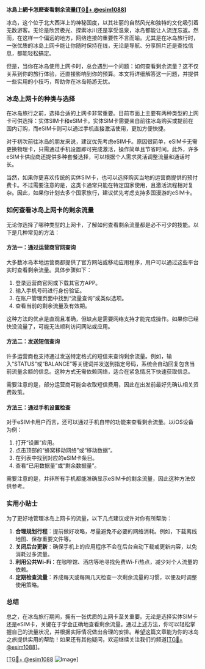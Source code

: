 **冰島上網卡怎麽查看剩余流量[[TG💪+ @esim1088](https://t.me/s/esim1088)]**

冰岛，这个位于北大西洋上的神秘国度，以其壮丽的自然风光和独特的文化吸引着无数游客。无论是欣赏极光、探索冰川还是享受温泉，冰岛都能让人流连忘返。然而，在这样一个偏远的地方，网络连接的重要性不言而喻。尤其是在冰岛旅行时，一张优质的冰岛上网卡能让你随时保持在线，无论是导航、分享照片还是查找信息，都能轻松搞定。

但是，当你在冰岛使用上网卡时，总会遇到一个问题：如何查看剩余流量？这不仅关系到你的旅行体验，还直接影响到你的预算。本文将详细解答这一问题，并提供一些实用的小技巧，帮助你在冰岛畅游无忧。

### 冰岛上网卡的种类与选择

在冰岛旅行之前，选择合适的上网卡非常重要。目前市面上主要有两种类型的上网卡可供选择：实体SIM卡和eSIM卡。实体SIM卡需要亲自前往冰岛购买或提前在国内订购，而eSIM卡则可以通过手机直接激活使用，更加方便快捷。

对于初次前往冰岛的朋友来说，建议优先考虑eSIM卡。原因很简单，eSIM卡无需更换物理卡，只需通过手机设置即可完成激活，操作简单且节省时间。此外，许多eSIM卡供应商还提供多种套餐选择，可以根据个人需求灵活调整流量和通话时长。

当然，如果你更喜欢传统的实体SIM卡，也可以选择购买当地的运营商提供的预付费卡。不过需要注意的是，这类卡通常只能在特定国家使用，且激活流程相对复杂。因此，如果你计划去多个国家旅行，建议优先考虑支持多国漫游的eSIM卡。

### 如何查看冰岛上网卡的剩余流量

无论你选择了哪种类型的上网卡，了解如何查看剩余流量都是必不可少的技能。以下是几种常见的方法：

#### 方法一：通过运营商官网查询

大多数冰岛本地运营商都提供了官方网站或移动应用程序，用户可以通过这些平台实时查看剩余流量。具体步骤如下：

1. 登录运营商官网或下载其官方APP。
2. 输入手机号码进行身份验证。
3. 在账户管理页面中找到“流量查询”或类似选项。
4. 查看当前的剩余流量及有效期。

这种方法的优点是直观且准确，但缺点是需要网络支持才能完成操作。如果你已经快没流量了，可能无法顺利访问网站或应用。

#### 方法二：发送短信查询

许多运营商也支持通过发送特定格式的短信来查询剩余流量。例如，输入“STATUS”或“BALANCE”等关键词并发送到指定号码，系统会自动回复包含当前流量余额的信息。这种方式无需依赖网络，适合在紧急情况下快速获取信息。

需要注意的是，部分运营商可能会收取短信费用，因此在出发前最好先确认相关资费政策。

#### 方法三：通过手机设置检查

对于eSIM卡用户而言，还可以通过手机自带的功能来查看剩余流量。以iOS设备为例：

1. 打开“设置”应用。
2. 点击顶部的“蜂窝移动网络”或“移动数据”。
3. 在列表中找到对应的eSIM卡条目。
4. 查看“已用数据量”或“剩余数据量”。

需要注意的是，并非所有手机都能准确显示eSIM卡的剩余流量，因此这种方法仅供参考。

### 实用小贴士

为了更好地管理冰岛上网卡的流量，以下几点建议或许对你有所帮助：

1. **合理规划行程**：提前做好攻略，尽量避免不必要的网络消耗。例如，下载离线地图、保存重要文件等。
2. **关闭后台更新**：确保手机上的应用程序不会在后台自动下载或更新内容，以免消耗过多流量。
3. **利用公共Wi-Fi**：在咖啡馆、酒店等地寻找免费Wi-Fi热点，减少对个人流量的依赖。
4. **定期检查流量**：养成每天或每隔几天检查一次剩余流量的习惯，以便及时调整使用策略。

### 总结

总之，在冰岛旅行期间，拥有一张优质的上网卡至关重要。无论是选择实体SIM卡还是eSIM卡，关键在于学会正确地查看剩余流量。通过上述方法，你可以轻松掌握自己的流量状况，并根据实际情况做出合理的安排。希望这篇文章能为你的冰岛之旅提供实用的帮助！如果还有其他疑问，欢迎继续关注我们的频道[[TG💪+ @esim1088](https://t.me/s/esim1088)]。

[[TG💪+ @esim1088](https://t.me/s/esim1088) ![Image](https://i.postimg.cc/4NQfJmqS/Snipaste-2025-05-13-00-14-12.png)]